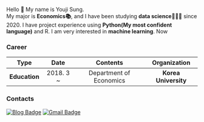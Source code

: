 Hello 👋 My name is Youji Sung.  
My major is **Economics📚**, and I have been studying **data science👩🏻‍💻** since 2020. I have project experience using **Python(My most confident language)** and R. I am very interested in **machine learning**.
Now

### Career

| **Type** | **Date** | **Contents** | **Organization** |
|:--------:|:--------:|:--------:|:--------:|
| **Education** | 2018. 3 ~ | Department of Economics| **Korea University** |

### Contacts
[![Blog Badge](http://img.shields.io/badge/-chloesung-black?style=flat-square&logo=github&link=https://github.com/chloesung)](https://github.com/chloesung) 
[![Gmail Badge](https://img.shields.io/badge/-Gmail-d14836?style=flat-square&logo=Gmail&logoColor=white&link=mailto:chloesung@Korea.ac.kr)](mailto:chloesung@korea.ac.kr)
